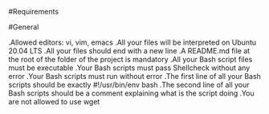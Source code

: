 #Requirements

#General

.Allowed editors: vi, vim, emacs
.All your files will be interpreted on Ubuntu 20.04 LTS
.All your files should end with a new line
.A README.md file at the root of the folder of the project is mandatory
.All your Bash script files must be executable
.Your Bash scripts must pass Shellcheck without any error
.Your Bash scripts must run without error
.The first line of all your Bash scripts should be exactly #!/usr/bin/env bash
.The second line of all your Bash scripts should be a comment explaining what is the script doing
.You are not allowed to use wget
